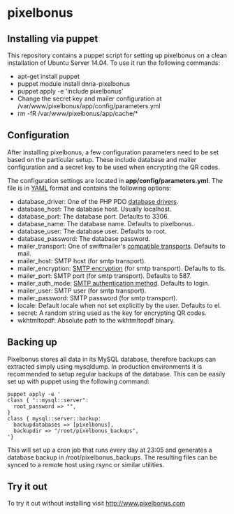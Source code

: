 # pixelbonus

## Installing via puppet
This repository contains a puppet script for setting up pixelbonus on a clean installation of Ubuntu Server 14.04.
To use it run the following commands:

 - apt-get install puppet
 - puppet module install dnna-pixelbonus
 - puppet apply -e 'include pixelbonus'
 - Change the secret key and mailer configuration at /var/www/pixelbonus/app/config/parameters.yml
 - rm -fR /var/www/pixelbonus/app/cache/*

## Configuration
After installing pixelbonus, a few configuration parameters need to be set based on the particular setup. These include database and mailer configuration and a secret key to be used when encrypting the QR codes.

The configuration settings are located in **app/config/parameters.yml**. The file is in [YAML](https://en.wikipedia.org/wiki/YAML) format and contains the following options:
 - database_driver: One of the PHP PDO [database drivers](http://php.net/manual/en/pdo.drivers.php).
 - database_host: The database host. Usually localhost.
 - database_port: The database port. Defaults to 3306.
 - database_name: The database name. Defaults to pixelbonus.
 - database_user: The database user. Defaults to root.
 - database_password: The database password.
 - mailer_transport: One of swiftmailer's [compatible transports](http://swiftmailer.org/docs/sending.html#transport-types). Defaults to mail.
 - mailer_host: SMTP host (for smtp transport).
 - mailer_encryption: [SMTP encryption](http://swiftmailer.org/docs/sending.html#encrypted-smtp) (for smtp transport). Defaults to tls.
 - mailer_port: SMTP port (for smtp transport). Defaults to 587.
 - mailer_auth_mode: [SMTP authentication method](http://swiftmailer.org/docs/sending.html#smtp-with-a-username-and-password). Defaults to login.
 - mailer_user: SMTP user (for smtp transport).
 - mailer_password: SMTP password (for smtp transport).
 - locale: Default locale when not set explicitly by the user. Defaults to el.
 - secret: A random string used as the key for encrypting QR codes.
 - wkhtmltopdf: Absolute path to the wkhtmltopdf binary.

## Backing up
Pixelbonus stores all data in its MySQL database, therefore backups can extracted simply using mysqldump. In production environments it is recommended to setup regular backups of the database. This can be easily set up with puppet using the following command:

```puppet
puppet apply -e '
class { "::mysql::server":
  root_password => "",
}
class { mysql::server::backup:
  backupdatabases => [pixelbonus],
  backupdir => "/root/pixelbonus_backups",
'}
```

This will set up a cron job that runs every day at 23:05 and generates a database backup in /root/pixelbonus_backups. The resulting files can be synced to a remote host using rsync or similar utilities.

## Try it out
To try it out without installing visit http://www.pixelbonus.com
